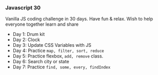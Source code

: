 ### Javascript 30

Vanilla JS coding challenge in 30 days.
Have fun & relax.
Wish to help everyone together learn and share

- Day 1: Drum kit
- Day 2: Clock
- Day 3: Update CSS Variables with JS
- Day 4: Practice ```map, filter, sort, reduce```
- Day 5: Practice flexbox, ```add, remove``` class.
- Day 6: Search city or state
- Day 7: Practice ```find, some, every, findIndex```
